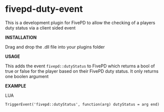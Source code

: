 # fivepd-duty-event

This is a development plugin for FivePD to allow the checking of a players duty status via a client sided event

**INSTALLATION**

Drag and drop the .dll file into your plugins folder

**USAGE**

This adds the event  `fivepd::dutyStatus` to FivePD which returns a bool of true or false for the player based on their FivePD duty status.
It only returns one boolen argument


**EXAMPLE**

LUA

`TriggerEvent('fivepd::dutyStatus', function(arg)
        dutyStatus = arg
 end)`
